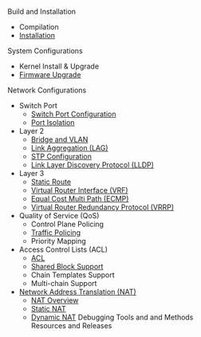 Build and Installation  
- Compilation  
- [Installation](installation)  

System Configurations  
- Kernel Install & Upgrade  
- [Firmware Upgrade](Firmware-Upgrade)  

Network Configurations
- Switch Port 
  - [Switch Port Configuration](switch-port-configuration)  
  - [Port Isolation](port-isolation)
- Layer 2  
  - [Bridge and VLAN](bridge-and-vlan)  
  - [Link Aggregation (LAG)](link-aggregation-(lag))
  - [STP Configuration](stp-configuration)
  - [Link Layer Discovery Protocol (LLDP)](link-layer-discovery-protocol-(lldp))  
- Layer 3 
  - [Static Route](static-route)
  - [Virtual Router Interface (VRF)](virtual-router-interface-(vrf))
  - [Equal Cost Multi Path (ECMP)](equal-cost-multi-path-(ecmp))
  - [Virtual Router Redundancy Protocol (VRRP)](virtual-router-redundancy-protocol-(vrrp))  
- Quality of Service (QoS)
  - Control Plane Policing
  - [Traffic Policing](traffic-policing)
  - Priority Mapping
- Access Control Lists (ACL)
  - [ACL](ACL)
  - [Shared Block Support](shared-block-support)
  - Chain Templates Support
  - Multi-chain Support 
- [Network Address Translation (NAT)](network-address-translation-(nat))  
  - [NAT Overview](NAT-overview)
  - [Static NAT](Static-NAT)
  - [Dynamic NAT](Dynamic-NAT) 
Debugging Tools and and Methods  
Resources and Releases  
